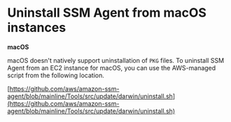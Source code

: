 # Uninstall SSM Agent from macOS instances<a name="sysman-uninstall-agent-macos"></a>

**macOS**

macOS doesn't natively support uninstallation of `PKG` files\. To uninstall SSM Agent from an EC2 instance for macOS, you can use the AWS\-managed script from the following location\.

[https://github.com/aws/amazon-ssm-agent/blob/mainline/Tools/src/update/darwin/uninstall.sh](https://github.com/aws/amazon-ssm-agent/blob/mainline/Tools/src/update/darwin/uninstall.sh)